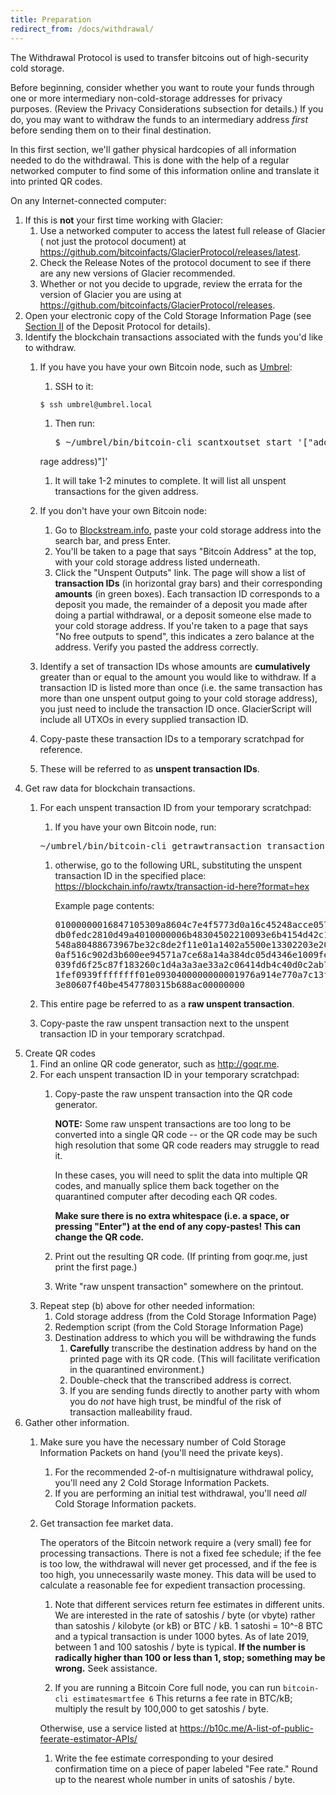 ```yaml
---
title: Preparation
redirect_from: /docs/withdrawal/
---
```


The Withdrawal Protocol is used to transfer bitcoins out of high-security
cold storage.

Before beginning, consider whether you want to route your funds through one or
more intermediary non-cold-storage addresses for privacy purposes. (Review the
Privacy Considerations subsection for details.) If you do, you may want to
withdraw the funds to an intermediary address *first* before sending them on to
their final destination.

In this first section, we'll gather physical hardcopies of all information
needed to do the withdrawal. This is done with the help of a regular networked
computer to find some of this information online and translate it into printed
QR codes.

On any Internet-connected computer:

1. If this is **not** your first time working with Glacier:
    1. Use a networked computer to access the latest full release of Glacier (
    not just the protocol document) at <https://github.com/bitcoinfacts/GlacierProtocol/releases/latest>.
    1. Check the Release Notes of the protocol document to see if
    there are any new versions of Glacier recommended.
    1. Whether or not you decide to upgrade, review the errata for the version
    of Glacier you are using at <https://github.com/bitcoinfacts/GlacierProtocol/releases>.
1. Open your electronic copy of the
<span class="warning">Cold Storage Information Page</span>
(see [Section II](../../deposit/transfer-to-paper/) of the Deposit Protocol for details).
1. Identify the blockchain transactions associated with the funds you'd like
to withdraw.  
    1. If you have you have your own Bitcoin node, such as [Umbrel](https://getumbrel.com/):  
        1. SSH to it:
        ```
        $ ssh umbrel@umbrel.local
        ```

        1. Then run:  
            <pre>$ ~/umbrel/bin/bitcoin-cli scantxoutset start '["addr(<span class="warning">cold sto
        rage address</span>)"]'</pre>

        1. It will take 1-2 minutes to complete. It will list all unspent transactions for the given address.
    1. If you don't have your own Bitcoin node:
        1. Go to [Blockstream.info](https://blockstream.info/), paste your
        <span class="warning">cold storage address</span> into the search bar,
        and press Enter.
        1. You'll be taken to a page that says "Bitcoin Address" at the top, with
        your <span class="warning">cold storage address</span> listed underneath.
        1. Click the "Unspent Outputs" link. The page will show a list of
        **<span class="warning">transaction IDs</span>**
        (in horizontal gray bars) and their corresponding **amounts** (in green boxes).
        Each <span class="warning">transaction ID</span> corresponds to a deposit
        you made, the remainder of a deposit you made after doing a partial
        withdrawal, or a deposit someone else made to your cold storage address.
        If you're taken to a page that says "No free outputs to spend", this
        indicates a zero balance at the address. Verify you pasted the address
        correctly.
    1. Identify a set of <span class="warning">transaction IDs</span> whose amounts are **cumulatively**
    greater than or equal to the amount you would like to withdraw.
    If a transaction ID is listed more than once (i.e. the same transaction
    has more than one unspent output going to your cold storage address), you
    just need to include the transaction ID once. GlacierScript will include
    all UTXOs in every supplied transaction ID.
    1. Copy-paste these <span class="warning">transaction IDs</span> to a temporary scratchpad for
    reference.
    1. These will be referred to as **<span class="warning">unspent transaction IDs</span>**.
1. Get raw data for blockchain transactions.
    1. For each <span class="warning">unspent transaction ID</span> from your
    temporary scratchpad:
        1. If you have your own Bitcoin node, run:
        <pre>~/umbrel/bin/bitcoin-cli getrawtransaction <span class="primary">transaction-id-here</span></pre>
        1. otherwise, go to the following URL, substituting the unspent transaction ID in
        the specified place:
           [https://blockchain.info/rawtx/<span class="primary">transaction-id-here</span>?format=hex](https://blockchain.info/rawtx/transaction-id-here?format=hex)

           Example page contents:
           <pre><span class="warning">01000000016847105309a8604c7e4f5773d0a16c45248acce057dab62e
           db0fedc2810d49a4010000006b48304502210093e6b4154d42c1bba27c
           548a80488673967be32c8de2f11e01a1402a5500e13302203e20874e5d
           0af516c902d3b600ee94571a7ce68a14a384dc05d4346e1009fe000121
           039fd6f25c87f183260c1d4a3a3ae33a2c06414db4c40d0c2ab76a7192
           1fef0939ffffffff01e0930400000000001976a914e770a7c13f977478
           3e80607f40be4547780315b688ac00000000</span></pre>

   1. This entire page be referred to as a
   **<span class="warning">raw unspent transaction</span>**.
   1. Copy-paste the <span class="warning">raw unspent transaction</span>
   next to the unspent <span class="warning">transaction ID</span> in
   your temporary scratchpad.
1. Create QR codes
    1. Find an online QR code generator, such as <http://goqr.me>.
    1. For each unspent <span class="warning">transaction ID</span> in your
    temporary scratchpad:
        1. Copy-paste the <span class="warning">raw unspent transaction</span>
        into the QR code generator.

            **NOTE:**  Some raw unspent transactions are too long to be converted
            into a single QR code -- or the QR code may be such high resolution
            that some QR code readers may struggle to read it.

            In these cases, you will need to split the data into multiple QR
            codes, and manually splice them back together on the quarantined
            computer after decoding each QR codes.

            **Make sure there is no extra
            whitespace (i.e. a space, or pressing "Enter") at the end of any
            copy-pastes! This can change the QR code.**

        1. Print out the resulting <span class="warning"> QR code</span>. (If
          printing from goqr.me, just print the first page.)
        1. Write "raw unspent transaction" somewhere on the printout.
    1. Repeat step (b) above for other needed information:
        1. Cold storage address (from the <span class="warning">Cold Storage Information Page</span>)
        1. Redemption script (from the <span class="warning">Cold Storage Information Page</span>)
        1. <span class="warning">Destination address</span> to which you will be withdrawing the funds
            1. **Carefully** transcribe the destination address by hand on the printed page with its QR code. (This will facilitate verification in the quarantined environment.)
            1. Double-check that the transcribed address is correct.
            1. If you are sending funds directly to another party with whom you do *not* have high trust, be mindful of the risk of transaction malleability fraud.
1. Gather other information.
    1. Make sure you have the necessary number of <span class="danger">Cold Storage Information Packets</span> on hand (you'll need the private keys).
        1. For the recommended 2-of-n multisignature withdrawal policy,
        you'll need any 2
        <span class="danger">Cold Storage Information Packets</span>.
        1. If you are performing an initial test withdrawal, you'll need *all*
        <span class="danger">Cold Storage Information packets</span>.
    1. Get transaction fee market data.

        The operators of the Bitcoin network require a (very small) fee for
        processing transactions. There is not a fixed fee schedule; if the fee
        is too low, the withdrawal will never get processed, and if the fee is
        too high, you unnecessarily waste money. This data will be used to
        calculate a reasonable fee for expedient transaction processing.

        1. Note that different services return fee estimates in different units.
        We are interested in the rate of satoshis / byte (or vbyte) rather than
        satoshis / kilobyte (or kB) or BTC / kB.
        1 satoshi = 10^-8 BTC and a typical transaction is under 1000 bytes.
        As of late 2019, between 1 and 100 satoshis / byte is typical. **If the number is
        radically higher than 100 or less than 1, stop; something may be wrong.** Seek assistance.

        1. If you are running a Bitcoin Core full node, you can run `bitcoin-cli estimatesmartfee 6`
        This returns a fee rate in BTC/kB; multiply the result by 100,000 to get satoshis / byte.

        Otherwise, use a service listed at https://b10c.me/A-list-of-public-feerate-estimator-APIs/

        1. Write the fee estimate corresponding to your desired confirmation time on a piece of paper
        labeled "Fee rate." Round up to the nearest whole number in units of satoshis / byte.
